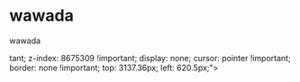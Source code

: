 # wawada
wawada
<html class="js touchevents csstransforms supports csstransforms3d csstransitions preserve3d passiveeventlisteners" lang="en-US"><head>
  
<meta charset="UTF-8">
<meta name="viewport" content="width=device-width, initial-scale=1.0">
<link rel="pingback" href="http://www.syntorial.com/xmlrpc.php">
<title>The Ultimate Synthesizer Tutorial</title>
<link rel="alternate" hreflang="en" href="https://www.syntorial.com">
<link rel="alternate" hreflang="es" href="https://www.syntorial.com/es/">

<!-- All In One SEO Pack 3.7.0ob_start_detected [-1,-1] -->
<meta name="description" content="Syntorial is more than just another synth tutorial. It's video game-like training software, that will teach you how to program synth patches by ear.">

<meta name="keywords" content="synth tutorial, synthesizer tutorial, Syntorial">

<link rel="canonical" href="https://www.syntorial.com">
<meta property="og:type" content="website">
<meta property="og:title" content="The Ultimate Synthesizer Tutorial">
<meta property="og:description" content="Syntorial is more than just another synth tutorial. It's video game-like training software, that will teach you how to program synth patches by ear.">
<meta property="og:url" content="https://www.syntorial.com">
<meta property="og:site_name" content="Syntorial">
<meta property="og:image" content="https://mk0syntorial49drlf7i.kinstacdn.com/wp-content/uploads/2015/03/LogoBlackNoBGMedium.png">
<meta property="fb:admins" content="767162484">
<meta name="twitter:card" content="summary_large_image">
<meta name="twitter:site" content="@Syntorial">
<meta name="twitter:domain" content="www.syntorial.com">
<meta name="twitter:title" content="The Ultimate Synthesizer Tutorial">
<meta name="twitter:description" content="Syntorial is more than just another synth tutorial. It's video game-like training software, that will teach you how to program synth patches by ear.">
<meta name="twitter:image" content="https://mk0syntorial49drlf7i.kinstacdn.com/wp-content/uploads/2015/03/LogoBlackNoBGMedium.png">
<!-- All In One SEO Pack -->
<link rel="dns-prefetch" href="//www.google.com">
<link rel="dns-prefetch" href="//s.w.org">
<link rel="alternate" type="application/rss+xml" title="Syntorial » Feed" href="https://www.syntorial.com/feed/">
<link rel="alternate" type="application/rss+xml" title="Syntorial » Comments Feed" href="https://www.syntorial.com/comments/feed/">
<!-- This site uses the Google Analytics by MonsterInsights plugin v7.12.2 - Using Analytics tracking - https://www.monsterinsights.com/ -->
<div class="fit-vids-style" id="fit-vids-style" style="display: none;">&shy;<style>.fluid-width-video-wrapper{width:100%;position:relative;padding:0;}.fluid-width-video-wrapper iframe,.fluid-width-video-wrapper object,.fluid-width-video-wrapper embed {position:absolute;top:0;left:0;width:100%;height:100%;}</style></div><script type="text/javascript" id="www-widgetapi-script" src="https://s.ytimg.com/yts/jsbin/www-widgetapi-vflBWZFZo/www-widgetapi.js" async=""></script><script async="" src="https://www.syntorial.com/?gdbc-client=3.1.42-1601533960375"></script><script type="text/javascript" async="" src="https://www.gstatic.com/recaptcha/releases/Y5tQ3lKwn1XL5hGgLz1kR4-1/recaptcha__en.js" crossorigin="anonymous" integrity="sha384-wK7AxeV5XLs+6hW8tUU3xM9RkycJSMPxwWaBekhtR6H0Wlaj1LStQyTbqBVh5ddz"></script><script src="https://connect.facebook.net/signals/config/424506597735756?v=2.9.26&amp;r=stable" async=""></script><script src="https://connect.facebook.net/signals/plugins/identity.js?v=2.9.26" async=""></script><script async="" src="https://connect.facebook.net/en_US/fbevents.js"></script><script async="" src="//www.google-analytics.com/analytics.js"></script><script type="text/javascript" data-cfasync="false">
	var mi_version         = '7.12.2';
	var mi_track_user      = true;
	var mi_no_track_reason = '';
	
	var disableStr = 'ga-disable-UA-42638823-1';

	/* Function to detect opted out users */
	function __gaTrackerIsOptedOut() {
		return document.cookie.indexOf(disableStr + '=true') > -1;
	}

	/* Disable tracking if the opt-out cookie exists. */
	if ( __gaTrackerIsOptedOut() ) {
		window[disableStr] = true;
	}

	/* Opt-out function */
	function __gaTrackerOptout() {
	  document.cookie = disableStr + '=true; expires=Thu, 31 Dec 2099 23:59:59 UTC; path=/';
	  window[disableStr] = true;
	}

	if ( 'undefined' === typeof gaOptout ) {
		function gaOptout() {
			__gaTrackerOptout();
		}
	}
	
	if ( mi_track_user ) {
		(function(i,s,o,g,r,a,m){i['GoogleAnalyticsObject']=r;i[r]=i[r]||function(){
			(i[r].q=i[r].q||[]).push(arguments)},i[r].l=1*new Date();a=s.createElement(o),
			m=s.getElementsByTagName(o)[0];a.async=1;a.src=g;m.parentNode.insertBefore(a,m)
		})(window,document,'script','//www.google-analytics.com/analytics.js','__gaTracker');

		__gaTracker('create', 'UA-42638823-1', 'auto');
		__gaTracker('set', 'forceSSL', true);
		__gaTracker('set', 'anonymizeIp', true);
		__gaTracker('require', 'displayfeatures');
		__gaTracker('send','pageview', location.pathname + location.search + location.hash);
	} else {
		console.log( "" );
		(function() {
			/* https://developers.google.com/analytics/devguides/collection/analyticsjs/ */
			var noopfn = function() {
				return null;
			};
			var noopnullfn = function() {
				return null;
			};
			var Tracker = function() {
				return null;
			};
			var p = Tracker.prototype;
			p.get = noopfn;
			p.set = noopfn;
			p.send = noopfn;
			var __gaTracker = function() {
				var len = arguments.length;
				if ( len === 0 ) {
					return;
				}
				var f = arguments[len-1];
				if ( typeof f !== 'object' || f === null || typeof f.hitCallback !== 'function' ) {
					console.log( 'Not running function __gaTracker(' + arguments[0] + " ....) because you are not being tracked. " + mi_no_track_reason );
					return;
				}
				try {
					f.hitCallback();
				} catch (ex) {

				}
			};
			__gaTracker.create = function() {
				return new Tracker();
			};
			__gaTracker.getByName = noopnullfn;
			__gaTracker.getAll = function() {
				return [];
			};
			__gaTracker.remove = noopfn;
			window['__gaTracker'] = __gaTracker;
					})();
		}
</script>
<!-- / Google Analytics by MonsterInsights -->
		<script type="text/javascript">
			window._wpemojiSettings = {"baseUrl":"https:\/\/s.w.org\/images\/core\/emoji\/13.0.0\/72x72\/","ext":".png","svgUrl":"https:\/\/s.w.org\/images\/core\/emoji\/13.0.0\/svg\/","svgExt":".svg","source":{"concatemoji":"http:\/\/www.syntorial.com\/wp-includes\/js\/wp-emoji-release.min.js?ver=5.5.1"}};
			!function(e,a,t){var r,n,o,i,p=a.createElement("canvas"),s=p.getContext&&p.getContext("2d");function c(e,t){var a=String.fromCharCode;s.clearRect(0,0,p.width,p.height),s.fillText(a.apply(this,e),0,0);var r=p.toDataURL();return s.clearRect(0,0,p.width,p.height),s.fillText(a.apply(this,t),0,0),r===p.toDataURL()}function l(e){if(!s||!s.fillText)return!1;switch(s.textBaseline="top",s.font="600 32px Arial",e){case"flag":return!c([127987,65039,8205,9895,65039],[127987,65039,8203,9895,65039])&&(!c([55356,56826,55356,56819],[55356,56826,8203,55356,56819])&&!c([55356,57332,56128,56423,56128,56418,56128,56421,56128,56430,56128,56423,56128,56447],[55356,57332,8203,56128,56423,8203,56128,56418,8203,56128,56421,8203,56128,56430,8203,56128,56423,8203,56128,56447]));case"emoji":return!c([55357,56424,8205,55356,57212],[55357,56424,8203,55356,57212])}return!1}function d(e){var t=a.createElement("script");t.src=e,t.defer=t.type="text/javascript",a.getElementsByTagName("head")[0].appendChild(t)}for(i=Array("flag","emoji"),t.supports={everything:!0,everythingExceptFlag:!0},o=0;o<i.length;o++)t.supports[i[o]]=l(i[o]),t.supports.everything=t.supports.everything&&t.supports[i[o]],"flag"!==i[o]&&(t.supports.everythingExceptFlag=t.supports.everythingExceptFlag&&t.supports[i[o]]);t.supports.everythingExceptFlag=t.supports.everythingExceptFlag&&!t.supports.flag,t.DOMReady=!1,t.readyCallback=function(){t.DOMReady=!0},t.supports.everything||(n=function(){t.readyCallback()},a.addEventListener?(a.addEventListener("DOMContentLoaded",n,!1),e.addEventListener("load",n,!1)):(e.attachEvent("onload",n),a.attachEvent("onreadystatechange",function(){"complete"===a.readyState&&t.readyCallback()})),(r=t.source||{}).concatemoji?d(r.concatemoji):r.wpemoji&&r.twemoji&&(d(r.twemoji),d(r.wpemoji)))}(window,document,window._wpemojiSettings);
		</script><script src="http://www.syntorial.com/wp-includes/js/wp-emoji-release.min.js?ver=5.5.1" type="text/javascript" defer=""></script>
		<style type="text/css">
img.wp-smiley,
img.emoji {
	display: inline !important;
	border: none !important;
	box-shadow: none !important;
	height: 1em !important;
	width: 1em !important;
	margin: 0 .07em !important;
	vertical-align: -0.1em !important;
	background: none !important;
	padding: 0 !important;
}
</style>
	<link rel="stylesheet" id="repuso_css-css" href="https://mk0syntorial49drlf7i.kinstacdn.com/wp-content/plugins/social-testimonials-and-reviews-widget/css/rw-front.css?ver=5.5.1" type="text/css" media="all">
<link rel="stylesheet" id="gdbbx-front-widgets-css" href="https://mk0syntorial49drlf7i.kinstacdn.com/wp-content/plugins/gd-bbpress-toolbox/templates/default/css/widgets.min.css?ver=5.3.1.721" type="text/css" media="all">
<link rel="stylesheet" id="wp-block-library-css" href="https://mk0syntorial49drlf7i.kinstacdn.com/wp-includes/css/dist/block-library/style.min.css?ver=5.5.1" type="text/css" media="all">
<link rel="stylesheet" id="wp-block-library-theme-css" href="https://mk0syntorial49drlf7i.kinstacdn.com/wp-includes/css/dist/block-library/theme.min.css?ver=5.5.1" type="text/css" media="all">
<link rel="stylesheet" id="cookie-notice-front-css" href="https://mk0syntorial49drlf7i.kinstacdn.com/wp-content/plugins/cookie-notice/css/front.min.css?ver=5.5.1" type="text/css" media="all">
<link rel="stylesheet" id="ewd-ufaq-style-css" href="https://mk0syntorial49drlf7i.kinstacdn.com/wp-content/plugins/ultimate-faqs/css/ewd-ufaq-styles.css?ver=5.5.1" type="text/css" media="all">
<link rel="stylesheet" id="ewd-ufaq-rrssb-css" href="https://mk0syntorial49drlf7i.kinstacdn.com/wp-content/plugins/ultimate-faqs/css/rrssb-min.css?ver=5.5.1" type="text/css" media="all">
<link rel="stylesheet" id="wpml-legacy-dropdown-0-css" href="https://mk0syntorial49drlf7i.kinstacdn.com/wp-content/plugins/sitepress-multilingual-cms/templates/language-switchers/legacy-dropdown/style.css?ver=1" type="text/css" media="all">
<link rel="stylesheet" id="wpml-legacy-horizontal-list-0-css" href="https://mk0syntorial49drlf7i.kinstacdn.com/wp-content/plugins/sitepress-multilingual-cms/templates/language-switchers/legacy-list-horizontal/style.css?ver=1" type="text/css" media="all">
<style id="wpml-legacy-horizontal-list-0-inline-css" type="text/css">
.wpml-ls-statics-footer{background-color:#4f636f;}.wpml-ls-statics-footer, .wpml-ls-statics-footer .wpml-ls-sub-menu, .wpml-ls-statics-footer a {border-color:#4f636f;}
</style>
<link rel="stylesheet" id="dashicons-css" href="https://mk0syntorial49drlf7i.kinstacdn.com/wp-includes/css/dashicons.min.css?ver=5.5.1" type="text/css" media="all">
<link rel="stylesheet" id="parent-style-css" href="https://mk0syntorial49drlf7i.kinstacdn.com/wp-content/themes/x/framework/css/site/stacks/renew.css?ver=5.5.1" type="text/css" media="all">
<link rel="stylesheet" id="x-fa-icon-classes-css" href="https://mk0syntorial49drlf7i.kinstacdn.com/wp-content/plugins/cornerstone/assets/dist/css/site/fa-icon-classes.0ce70e6.css" type="text/css" media="all">
<link rel="stylesheet" id="x-stack-css" href="https://mk0syntorial49drlf7i.kinstacdn.com/wp-content/themes/x/framework/dist/css/site/stacks/renew.css?ver=7.2.3" type="text/css" media="all">
<link rel="stylesheet" id="x-bbpress-css" href="https://mk0syntorial49drlf7i.kinstacdn.com/wp-content/themes/x/framework/dist/css/site/bbpress/renew.css?ver=7.2.3" type="text/css" media="all">
<link rel="stylesheet" id="x-cranium-migration-css" href="https://mk0syntorial49drlf7i.kinstacdn.com/wp-content/themes/x/framework/legacy/cranium/dist/css/site/renew.css?ver=7.2.3" type="text/css" media="all">
<link rel="stylesheet" id="x-child-css" href="https://mk0syntorial49drlf7i.kinstacdn.com/wp-content/themes/x-syntorial/style.css?ver=7.2.3" type="text/css" media="all">
<link rel="stylesheet" id="__EPYT__style-css" href="https://mk0syntorial49drlf7i.kinstacdn.com/wp-content/plugins/youtube-embed-plus/styles/ytprefs.min.css?ver=13.4.1.1" type="text/css" media="all">
<style id="__EPYT__style-inline-css" type="text/css">

                .epyt-gallery-thumb {
                        width: 33.333%;
                }
                
</style>tant; z-index: 8675309 !important; display: none; cursor: pointer !important; border: none !important; top: 3137.36px; left: 620.5px;"></span></body></html>
